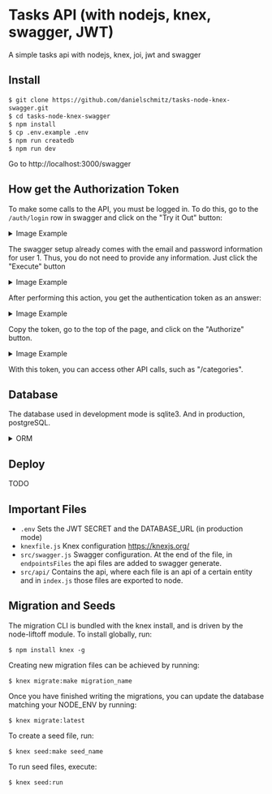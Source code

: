 # Tasks API (with nodejs, knex, swagger, JWT)

A simple tasks api with nodejs, knex, joi, jwt and swagger

## Install

```
$ git clone https://github.com/danielschmitz/tasks-node-knex-swagger.git
$ cd tasks-node-knex-swagger
$ npm install
$ cp .env.example .env
$ npm run createdb
$ npm run dev
```

Go to http://localhost:3000/swagger

## How get the Authorization Token 

To make some calls to the API, you must be logged in. To do this, go to the `/auth/login` row in swagger and click on the "Try it Out" button:

<details>
  <summary>Image Example</summary>
  <img src="https://user-images.githubusercontent.com/1509692/213529709-1cf94fa8-f3c8-474b-9cbe-eeb7c4dd4eca.png">
</details>

The swagger setup already comes with the email and password information for user 1. Thus, you do not need to provide any information. Just click the "Execute" button

<details>
  <summary>Image Example</summary>
  <img src="https://user-images.githubusercontent.com/1509692/213527879-ecf0f3fd-bf59-4671-a526-d1d694513482.png">
</details>

After performing this action, you get the authentication token as an answer:

<details>
  <summary>Image Example</summary>
  <img src="https://user-images.githubusercontent.com/1509692/213528135-4fe59b90-8ddb-4ed5-bedb-296f4d6d7d03.png">
</details>

Copy the token, go to the top of the page, and click on the "Authorize" button. 

<details>
  <summary>Image Example</summary>
  <img src="https://user-images.githubusercontent.com/1509692/213528495-da3b2c82-8eba-47d9-9c2e-89d8ade4ab90.png">
</details>

With this token, you can access other API calls, such as "/categories".

## Database

The database used in development mode is sqlite3. And in production, postgreSQL.

<details>
  <summary>ORM</summary>
  <img src="Tasks.png">
</details>

## Deploy

TODO

## Important Files

- `.env` Sets the JWT SECRET and the DATABASE_URL (in production mode)
- `knexfile.js` Knex configuration https://knexjs.org/
- `src/swagger.js` Swagger configuration. At the end of the file, in `endpointsFiles` the api files are added to swagger generate.
- `src/api/` Contains the api, where each file is an api of a certain entity and in `index.js` those files are exported to node.

## Migration and Seeds

The migration CLI is bundled with the knex install, and is driven by the node-liftoff module. To install globally, run:

```
$ npm install knex -g
``` 

Creating new migration files can be achieved by running:

```
$ knex migrate:make migration_name
```

Once you have finished writing the migrations, you can update the database matching your NODE_ENV by running:

```
$ knex migrate:latest
```

To create a seed file, run:

```
$ knex seed:make seed_name
```

To run seed files, execute:

```
$ knex seed:run
```
